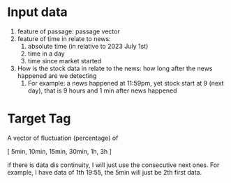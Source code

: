 
# Input data
1. feature of passage: passage vector
2. feature of time in relate to news: 
   1. absolute time (in relative to 2023 July 1st)
   2. time in a day
   3. time since market started
3. How is the stock data in relate to the news: how long after the news happened are we detecting
   1. For example: a news happened at 11:59pm, yet stock start at 9 (next day), that is 9 hours and 1 min after news happened

# Target Tag
A vector of fluctuation (percentage) of 

[
5min,
10min,
15min,
30min,
1h,
3h
]

if there is data dis continuity, I will just use the consecutive next ones.
For example, I have data of 1th 19:55, the 5min will just be 2th first data.